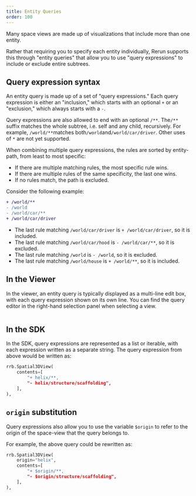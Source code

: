 ```yaml
---
title: Entity Queries
order: 100
---
```


Many space views are made up of visualizations that include more than one
entity.

Rather that requiring you to specify each entity individually, Rerun supports
this through "entity queries" that allow you to use "query expressions" to
include or exclude entire subtrees.

## Query expression syntax

An entity query is made up of a set of "query expressions." Each query expression
is either an "inclusion," which starts with an optional `+` or an "exclusion,"
which always starts with a `-`.

Query expressions are also allowed to end with an optional `/**`. The`/**`
suffix matches the whole subtree, i.e. self and any child, recursively. For
example, `/world/**`matches both`/world`and`/world/car/driver`. Other uses of
`*` are not yet supported.

When combining multiple query expressions, the rules are sorted by entity-path,
from least to most specific:

-   If there are multiple matching rules, the most specific rule wins.
-   If there are multiple rules of the same specificity, the last one wins.
-   If no rules match, the path is excluded.

Consider the following example:

```diff
+ /world/**
- /world
- /world/car/**
+ /world/car/driver
```

-   The last rule matching `/world/car/driver` is `+ /world/car/driver`, so it
    is included.
-   The last rule matching `/world/car/hood` is `- /world/car/**`, so it is
    excluded.
-   The last rule matching `/world` is `- /world`, so it is excluded.
-   The last rule matching `/world/house` is `+ /world/**`, so it is included.

## In the Viewer

In the viewer, an entity query is typically displayed as a multi-line
edit box, with each query expression shown on its own line. You can find the
query editor in the right-hand selection panel when selecting a view.

<picture>
  <img src="https://static.rerun.io/helix_query/e39ed9fa364724d201f19a0ae54f34d4df761c5b/full.png" alt="">
  <source media="(max-width: 480px)" srcset="https://static.rerun.io/helix_query/e39ed9fa364724d201f19a0ae54f34d4df761c5b/480w.png">
  <source media="(max-width: 768px)" srcset="https://static.rerun.io/helix_query/e39ed9fa364724d201f19a0ae54f34d4df761c5b/768w.png">
  <source media="(max-width: 1024px)" srcset="https://static.rerun.io/helix_query/e39ed9fa364724d201f19a0ae54f34d4df761c5b/1024w.png">
  <source media="(max-width: 1200px)" srcset="https://static.rerun.io/helix_query/e39ed9fa364724d201f19a0ae54f34d4df761c5b/1200w.png">
</picture>

## In the SDK

In the SDK, query expressions are represented as a list or iterable, with each
expression written as a separate string. The query expression from above would
be written as:

```python
rrb.Spatial3DView(
    contents=[
        "+ helix/**,
        "- helix/structure/scaffolding",
    ],
),
```

## `origin` substitution

Query expressions also allow you to use the variable `$origin` to refer to the
origin of the space-view that the query belongs to.

For example, the above query could be rewritten as:

```python
rrb.Spatial3DView(
    origin="helix",
    contents=[
        "+ $origin/**,
        "- $origin/structure/scaffolding",
    ],
),
```
